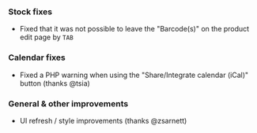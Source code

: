 ### Stock fixes
- Fixed that it was not possible to leave the "Barcode(s)" on the product edit page by `TAB`

### Calendar fixes
- Fixed a PHP warning when using the "Share/Integrate calendar (iCal)" button (thanks @tsia)

### General & other improvements
- UI refresh / style improvements (thanks @zsarnett)
